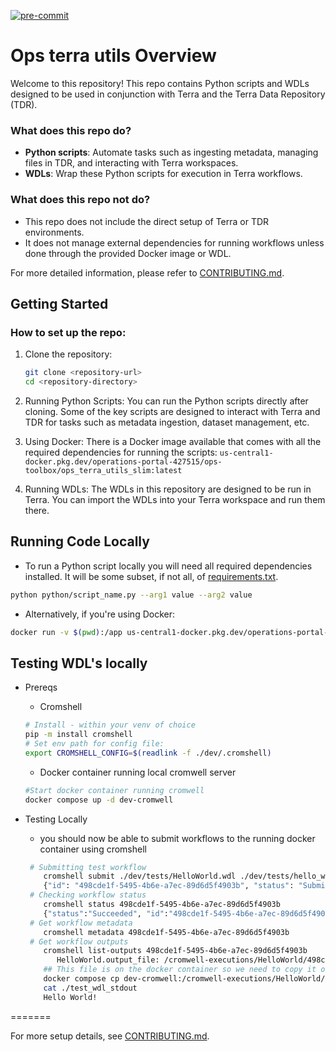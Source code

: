 [![pre-commit](https://img.shields.io/badge/pre--commit-enabled-brightgreen?logo=pre-commit)](https://github.com/pre-commit/pre-commit)

# Ops terra utils Overview

Welcome to this repository! This repo contains Python scripts and WDLs designed to be used in conjunction with Terra and the Terra Data Repository (TDR).

### What does this repo do?

- **Python scripts**: Automate tasks such as ingesting metadata, managing files in TDR, and interacting with Terra workspaces.
- **WDLs**: Wrap these Python scripts for execution in Terra workflows.

### What does this repo not do?

- This repo does not include the direct setup of Terra or TDR environments.
- It does not manage external dependencies for running workflows unless done through the provided Docker image or WDL.

For more detailed information, please refer to [CONTRIBUTING.md](CONTRIBUTING.md).

## Getting Started

### How to set up the repo:

1. Clone the repository:
   ```bash
   git clone <repository-url>
   cd <repository-directory>
2. Running Python Scripts: You can run the Python scripts directly after cloning. Some of the key scripts are designed to interact with Terra and TDR for tasks such as metadata ingestion, dataset management, etc.

3. Using Docker: There is a Docker image available that comes with all the required dependencies for running the scripts:
`us-central1-docker.pkg.dev/operations-portal-427515/ops-toolbox/ops_terra_utils_slim:latest`

4. Running WDLs: The WDLs in this repository are designed to be run in Terra. You can import the WDLs into your Terra workspace and run them there.

## Running Code Locally
- To run a Python script locally you will need all required dependencies installed. It will be some subset, if not all, of [requirements.txt](requirements.txt).
```bash
python python/script_name.py --arg1 value --arg2 value
```
- Alternatively, if you're using Docker:
```bash
docker run -v $(pwd):/app us-central1-docker.pkg.dev/operations-portal-427515/ops-toolbox/ops_terra_utils_slim:latest python /app/script_name.py --arg1 value --arg2 value
```


## Testing WDL's locally

- Prereqs
  - Cromshell

   ```sh
   # Install - within your venv of choice
   pip -m install cromshell
   # Set env path for config file:
   export CROMSHELL_CONFIG=$(readlink -f ./dev/.cromshell)
   ```

  - Docker container running local cromwell server

  ```sh
  #Start docker container running cromwell
  docker compose up -d dev-cromwell
  ```

- Testing Locally
  - you should now be able to submit workflows to the running docker container using cromshell

  ```sh
   # Submitting test workflow
      cromshell submit ./dev/tests/HelloWorld.wdl ./dev/tests/hello_world_inputs.json
      {"id": "498cde1f-5495-4b6e-a7ec-89d6d5f4903b", "status": "Submitted"}
   # Checking workflow status
      cromshell status 498cde1f-5495-4b6e-a7ec-89d6d5f4903b
      {"status":"Succeeded", "id":"498cde1f-5495-4b6e-a7ec-89d6d5f4903b"}
   # Get workflow metadata
      cromshell metadata 498cde1f-5495-4b6e-a7ec-89d6d5f4903b
   # Get workflow outputs
      cromshell list-outputs 498cde1f-5495-4b6e-a7ec-89d6d5f4903b
         HelloWorld.output_file: /cromwell-executions/HelloWorld/498cde1f-5495-4b6e-a7ec-89d6d5f4903b/call-HelloWorldTask/execution/stdout
      ## This file is on the docker container so we need to copy it over in order to access it:
      docker compose cp dev-cromwell:/cromwell-executions/HelloWorld/498cde1f-5495-4b6e-a7ec-89d6d5f4903b/call-HelloWorldTask/execution/stdout ./test_wdl_stdout
      cat ./test_wdl_stdout
      Hello World!
  ```

=======

For more setup details, see [CONTRIBUTING.md](CONTRIBUTING.md).
